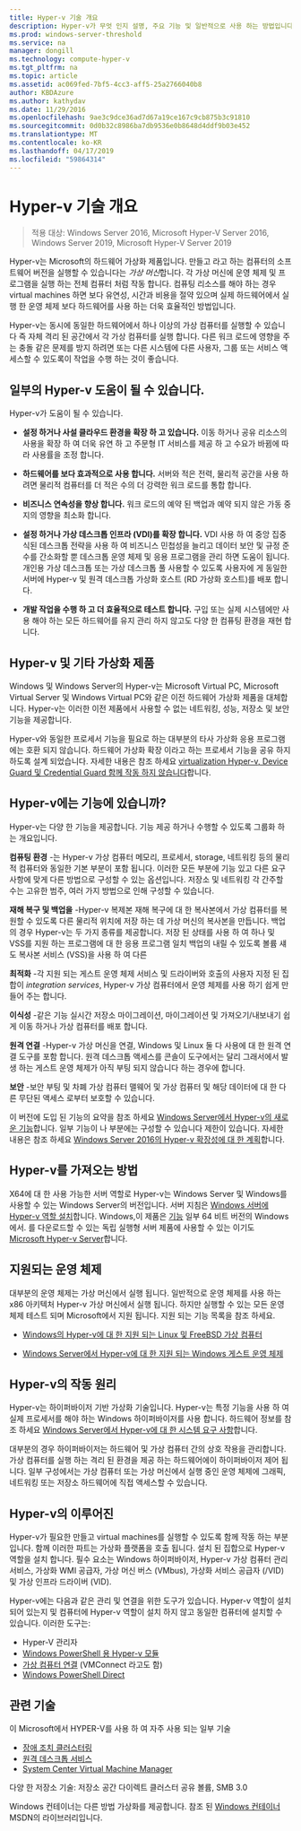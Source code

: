 ```yaml
---
title: Hyper-v 기술 개요
description: Hyper-v가 무엇 인지 설명, 주요 기능 및 일반적으로 사용 하는 방법입니다.
ms.prod: windows-server-threshold
ms.service: na
manager: dongill
ms.technology: compute-hyper-v
ms.tgt_pltfrm: na
ms.topic: article
ms.assetid: ac069fed-7bf5-4cc3-aff5-25a2766040b8
author: KBDAzure
ms.author: kathydav
ms.date: 11/29/2016
ms.openlocfilehash: 9ae3c9dce36ad7d67a19ce167c9cb875b3c91810
ms.sourcegitcommit: 0d0b32c8986ba7db9536e0b8648d4ddf9b03e452
ms.translationtype: MT
ms.contentlocale: ko-KR
ms.lasthandoff: 04/17/2019
ms.locfileid: "59864314"
---
```

# <a name="hyper-v-technology-overview"></a>Hyper-v 기술 개요

>적용 대상: Windows Server 2016, Microsoft Hyper-V Server 2016, Windows Server 2019, Microsoft Hyper-V Server 2019

Hyper-v는 Microsoft의 하드웨어 가상화 제품입니다. 만들고 라고 하는 컴퓨터의 소프트웨어 버전을 실행할 수 있습니다는 *가상 머신*합니다. 각 가상 머신에 운영 체제 및 프로그램을 실행 하는 전체 컴퓨터 처럼 작동 합니다. 컴퓨팅 리소스를 해야 하는 경우 virtual machines 하면 보다 유연성, 시간과 비용을 절약 있으며 실제 하드웨어에서 실행 한 운영 체제 보다 하드웨어를 사용 하는 더욱 효율적인 방법입니다.

Hyper-v는 동시에 동일한 하드웨어에서 하나 이상의 가상 컴퓨터를 실행할 수 있습니다 즉 자체 격리 된 공간에서 각 가상 컴퓨터를 실행 합니다. 다른 워크 로드에 영향을 주는 충돌 같은 문제를 방지 하려면 또는 다른 시스템에 다른 사용자, 그룹 또는 서비스 액세스할 수 있도록이 작업을 수행 하는 것이 좋습니다.

## <a name="some-ways-hyper-v-can-help-you"></a>일부의 Hyper-v 도움이 될 수 있습니다.

Hyper-v가 도움이 될 수 있습니다.

- **설정 하거나 사설 클라우드 환경을 확장 하 고 있습니다.** 이동 하거나 공유 리소스의 사용을 확장 하 여 더욱 유연 하 고 주문형 IT 서비스를 제공 하 고 수요가 바뀜에 따라 사용률을 조정 합니다.

- **하드웨어를 보다 효과적으로 사용 합니다.** 서버와 적은 전력, 물리적 공간을 사용 하려면 물리적 컴퓨터를 더 적은 수의 더 강력한 워크 로드를 통합 합니다.

- **비즈니스 연속성을 향상 합니다.** 워크 로드의 예약 된 백업과 예약 되지 않은 가동 중지의 영향을 최소화 합니다.

- **설정 하거나 가상 데스크톱 인프라 (VDI)를 확장 합니다.** VDI 사용 하 여 중앙 집중식된 데스크톱 전략을 사용 하 여 비즈니스 민첩성을 늘리고 데이터 보안 및 규정 준수를 간소화할 뿐 데스크톱 운영 체제 및 응용 프로그램을 관리 하면 도움이 됩니다. 개인용 가상 데스크톱 또는 가상 데스크톱 풀 사용할 수 있도록 사용자에 게 동일한 서버에 Hyper-v 및 원격 데스크톱 가상화 호스트 (RD 가상화 호스트)를 배포 합니다.

- **개발 작업을 수행 하 고 더 효율적으로 테스트 합니다.** 구입 또는 실제 시스템에만 사용 해야 하는 모든 하드웨어를 유지 관리 하지 않고도 다양 한 컴퓨팅 환경을 재현 합니다.

## <a name="hyper-v-and-other-virtualization-products"></a>Hyper-v 및 기타 가상화 제품

Windows 및 Windows Server의 Hyper-v는 Microsoft Virtual PC, Microsoft Virtual Server 및 Windows Virtual PC와 같은 이전 하드웨어 가상화 제품을 대체합니다. Hyper-v는 이러한 이전 제품에서 사용할 수 없는 네트워킹, 성능, 저장소 및 보안 기능을 제공합니다.

Hyper-v와 동일한 프로세서 기능을 필요로 하는 대부분의 타사 가상화 응용 프로그램에는 호환 되지 않습니다. 하드웨어 가상화 확장 이라고 하는 프로세서 기능을 공유 하지 하도록 설계 되었습니다. 자세한 내용은 참조 하세요 [virtualization Hyper-v, Device Guard 및 Credential Guard 함께 작동 하지 않습니다](https://support.microsoft.com/kb/3204980)합니다.

## <a name="what-features-does-hyper-v-have"></a>Hyper-v에는 기능에 있습니까?

Hyper-v는 다양 한 기능을 제공합니다. 기능 제공 하거나 수행할 수 있도록 그룹화 하는 개요입니다.

**컴퓨팅 환경** -는 Hyper-v 가상 컴퓨터 메모리, 프로세서, storage, 네트워킹 등의 물리적 컴퓨터와 동일한 기본 부분이 포함 됩니다. 이러한 모든 부분에 기능 있고 다른 요구 사항에 맞게 다른 방법으로 구성할 수 있는 옵션입니다. 저장소 및 네트워킹 각 간주할 수는 고유한 범주, 여러 가지 방법으로 인해 구성할 수 있습니다.

**재해 복구 및 백업을** -Hyper-v 복제본 재해 복구에 대 한 복사본에서 가상 컴퓨터를 복원할 수 있도록 다른 물리적 위치에 저장 하는 데 가상 머신의 복사본을 만듭니다. 백업의 경우 Hyper-v는 두 가지 종류를 제공합니다. 저장 된 상태를 사용 하 여 하나 및 VSS를 지원 하는 프로그램에 대 한 응용 프로그램 일치 백업의 내릴 수 있도록 볼륨 섀도 복사본 서비스 (VSS)을 사용 하 여 다른

**최적화** -각 지원 되는 게스트 운영 체제 서비스 및 드라이버와 호출의 사용자 지정 된 집합이 *integration services*, Hyper-v 가상 컴퓨터에서 운영 체제를 사용 하기 쉽게 만들어 주는 합니다.

**이식성** -같은 기능 실시간 저장소 마이그레이션, 마이그레이션 및 가져오기/내보내기 쉽게 이동 하거나 가상 컴퓨터를 배포 합니다.

**원격 연결** -Hyper-v 가상 머신을 연결, Windows 및 Linux 둘 다 사용에 대 한 원격 연결 도구를 포함 합니다. 원격 데스크톱 액세스를 콘솔이 도구에서는 달리 그래서에서 발생 하는 게스트 운영 체제가 아직 부팅 되지 않습니다 하는 경우에 합니다.

**보안** -보안 부팅 및 차폐 가상 컴퓨터 맬웨어 및 가상 컴퓨터 및 해당 데이터에 대 한 다른 무단된 액세스 로부터 보호할 수 있습니다.

이 버전에 도입 된 기능의 요약을 참조 하세요 [Windows Server에서 Hyper-v의 새로운 기능](What-s-new-in-Hyper-V-on-Windows.md)합니다. 일부 기능이 나 부분에는 구성할 수 있습니다 제한이 있습니다. 자세한 내용은 참조 하세요 [Windows Server 2016의 Hyper-v 확장성에 대 한 계획](plan/Plan-for-Hyper-V-scalability-in-Windows-Server-2016.md)합니다.

## <a name="how-to-get-hyper-v"></a>Hyper-v를 가져오는 방법

X64에 대 한 사용 가능한 서버 역할로 Hyper-v는 Windows Server 및 Windows를 사용할 수 있는 Windows Server의 버전입니다. 서버 지침은 [Windows 서버에 Hyper-v 역할 설치](get-started/Install-the-Hyper-V-role-on-Windows-Server.md)합니다. Windows,이 제품은 [기능](https://docs.microsoft.com/virtualization/hyper-v-on-windows/index) 일부 64 비트 버전의 Windows에서. 를 다운로드할 수 있는 독립 실행형 서버 제품에 사용할 수 있는 이기도 [Microsoft Hyper-v Server](https://www.microsoft.com/evalcenter/evaluate-hyper-v-server-2019)합니다.

## <a name="supported-operating-systems"></a>지원되는 운영 체제

대부분의 운영 체제는 가상 머신에서 실행 됩니다. 일반적으로 운영 체제를 사용 하는 x86 아키텍처 Hyper-v 가상 머신에서 실행 됩니다. 하지만 실행할 수 있는 모든 운영 체제 테스트 되며 Microsoft에서 지원 됩니다. 지원 되는 기능 목록을 참조 하세요.

- [Windows의 Hyper-v에 대 한 지원 되는 Linux 및 FreeBSD 가상 컴퓨터](Supported-Linux-and-FreeBSD-virtual-machines-for-Hyper-V-on-Windows.md)

- [Windows Server에서 Hyper-v에 대 한 지원 되는 Windows 게스트 운영 체제](Supported-Windows-guest-operating-systems-for-Hyper-V-on-Windows.md)

## <a name="how-hyper-v-works"></a>Hyper-v의 작동 원리

Hyper-v는 하이퍼바이저 기반 가상화 기술입니다. Hyper-v는 특정 기능을 사용 하 여 실제 프로세서를 해야 하는 Windows 하이퍼바이저를 사용 합니다. 하드웨어 정보를 참조 하세요 [Windows Server에서 Hyper-v에 대 한 시스템 요구 사항](System-requirements-for-Hyper-V-on-Windows.md)합니다.

대부분의 경우 하이퍼바이저는 하드웨어 및 가상 컴퓨터 간의 상호 작용을 관리합니다. 가상 컴퓨터를 실행 하는 격리 된 환경을 제공 하는 하드웨어에이 하이퍼바이저 제어 됩니다. 일부 구성에서는 가상 컴퓨터 또는 가상 머신에서 실행 중인 운영 체제에 그래픽, 네트워킹 또는 저장소 하드웨어에 직접 액세스할 수 있습니다.

## <a name="what-does-hyper-v-consist-of"></a>Hyper-v의 이루어진

Hyper-v가 필요한 만들고 virtual machines를 실행할 수 있도록 함께 작동 하는 부분입니다. 함께 이러한 파트는 가상화 플랫폼을 호출 됩니다. 설치 된 집합으로 Hyper-v 역할을 설치 합니다. 필수 요소는 Windows 하이퍼바이저, Hyper-v 가상 컴퓨터 관리 서비스, 가상화 WMI 공급자, 가상 머신 버스 (VMbus), 가상화 서비스 공급자 (/VID) 및 가상 인프라 드라이버 (VID).

Hyper-v에는 다음과 같은 관리 및 연결을 위한 도구가 있습니다. Hyper-v 역할이 설치 되어 있는지 및 컴퓨터에 Hyper-v 역할이 설치 하지 않고 동일한 컴퓨터에 설치할 수 있습니다. 이러한 도구는:

- Hyper-V 관리자
- [Windows PowerShell 용 Hyper-v 모듈](https://docs.microsoft.com/powershell/module/hyper-v/index)
- [가상 컴퓨터 연결](https://docs.microsoft.com/windows-server/virtualization/hyper-v/learn-more/hyper-v-virtual-machine-connect) \(VMConnect 라고도 함\)
- [Windows PowerShell Direct](manage/Manage-Windows-virtual-machines-with-PowerShell-Direct.md)

## <a name="related-technologies"></a>관련 기술

이 Microsoft에서 HYPER-V를 사용 하 여 자주 사용 되는 일부 기술

- [장애 조치 클러스터링](../../failover-clustering/whats-new-in-failover-clustering.md)
- [원격 데스크톱 서비스](../../remote/remote-desktop-services/Host-desktops-and-apps-in-Remote-Desktop-Services.md)
- [System Center Virtual Machine Manager](https://docs.microsoft.com/system-center/vmm/overview)

다양 한 저장소 기술: 저장소 공간 다이렉트 클러스터 공유 볼륨, SMB 3.0

Windows 컨테이너는 다른 방법 가상화를 제공합니다. 참조 된 [Windows 컨테이너](https://docs.microsoft.com/virtualization/windowscontainers/index) MSDN의 라이브러리입니다.
